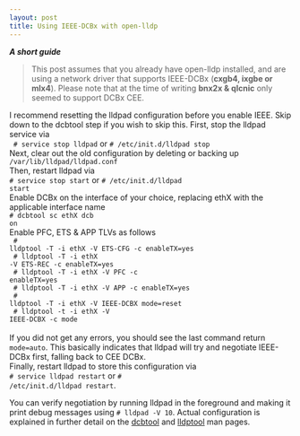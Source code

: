 ```yaml
---
layout: post
title: Using IEEE-DCBx with open-lldp
---
```


***A short guide***

  > This post assumes that you already have open-lldp installed, and are using a network driver that supports IEEE-DCBx (**cxgb4, ixgbe or mlx4**). Please note that at the time of writing **bnx2x & qlcnic** only seemed to support DCBx CEE.

I recommend resetting the lldpad configuration before you enable IEEE. Skip down to the dcbtool step if you wish to skip this. First, stop the lldpad service via
<code><br>
\# service stop lldpad</code> or <code># /etc/init.d/lldpad stop</code><br>
Next, clear out the old configuration by deleting or backing up <br><code>/var/lib/lldpad/lldpad.conf</code><br>
Then, restart lldpad via<br>
<code>\# service stop start</code> or <code># /etc/init.d/lldpad start</code><br>
Enable DCBx on the interface of your choice, replacing ethX with the applicable interface name<br>
<code># dcbtool sc ethX dcb on</code><br>
Enable PFC, ETS & APP TLVs as follows<code><br>
\# lldptool -T -i ethX -V ETS-CFG -c enableTX=yes<br>
\# lldptool -T -i ethX -V ETS-REC -c enableTX=yes<br>
\# lldptool -T -i ethX -V PFC -c enableTX=yes<br>
\# lldptool -T -i ethX -V APP -c enableTX=yes<br>
\# lldptool -T -i ethX -V IEEE-DCBX mode=reset<br>
\# lldptool -t -i ethX -V IEEE-DCBX -c mode </code><br><br>
If you did not get any errors, you should see the last command return <code>mode=auto</code>. This basically indicates that lldpad will try and negotiate IEEE-DCBx first, falling back to CEE DCBx.<br>
Finally, restart lldpad to store this configuration via<code><br>\# service lldpad restart</code> or <code>\# /etc/init.d/lldpad restart</code>.

You can verify negotiation by running lldpad in the foreground and making it print debug messages using <code># lldpad -V 10</code>. Actual configuration is explained in further detail on the [dcbtool](http://open-lldp.org/dcbtool) and [lldptool](http://open-lldp.org/lldptool)  man pages.
 
